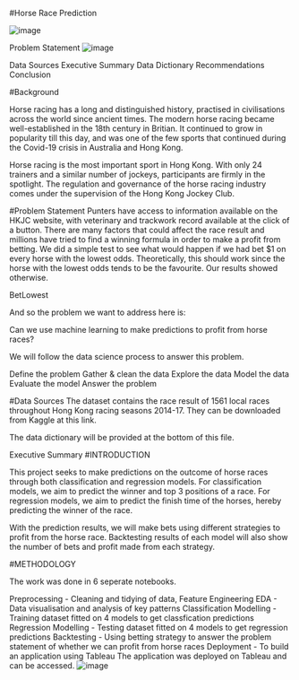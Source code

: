 #Horse Race Prediction

![image](https://github.com/Parikshitnh72/Horse_prediction/assets/153513327/8c4b2743-0f43-4129-9dd0-0d7a3f7de3a4)










Problem Statement
![image](https://github.com/Parikshitnh72/Horse_prediction/assets/153513327/76c0fd83-e5e0-4fc2-b82b-ed8e437702fb)






Data Sources
Executive Summary
Data Dictionary
Recommendations
Conclusion

#Background

Horse racing has a long and distinguished history, practised in civilisations across the world since ancient times. The modern horse racing became well-established in the 18th century in Britian. It continued to grow in popularity till this day, and was one of the few sports that continued during the Covid-19 crisis in Australia and Hong Kong.

Horse racing is the most important sport in Hong Kong. With only 24 trainers and a similar number of jockeys, participants are firmly in the spotlight. The regulation and governance of the horse racing industry comes under the supervision of the Hong Kong Jockey Club.

#Problem Statement
Punters have access to information available on the HKJC website, with veterinary and trackwork record available at the click of a button. There are many factors that could affect the race result and millions have tried to find a winning formula in order to make a profit from betting. We did a simple test to see what would happen if we had bet $1 on every horse with the lowest odds. Theoretically, this should work since the horse with the lowest odds tends to be the favourite. Our results showed otherwise.

BetLowest

And so the problem we want to address here is:

Can we use machine learning to make predictions to profit from horse races?

We will follow the data science process to answer this problem.

Define the problem
Gather & clean the data
Explore the data
Model the data
Evaluate the model
Answer the problem

#Data Sources
The dataset contains the race result of 1561 local races throughout Hong Kong racing seasons 2014-17. They can be downloaded from Kaggle at this link.

The data dictionary will be provided at the bottom of this file.

Executive Summary
#INTRODUCTION

This project seeks to make predictions on the outcome of horse races through both classification and regression models. For classification models, we aim to predict the winner and top 3 positions of a race. For regression models, we aim to predict the finish time of the horses, hereby predicting the winner of the race.

With the prediction results, we will make bets using different strategies to profit from the horse race. Backtesting results of each model will also show the number of bets and profit made from each strategy.

#METHODOLOGY

The work was done in 6 seperate notebooks.

Preprocessing - Cleaning and tidying of data, Feature Engineering
EDA - Data visualisation and analysis of key patterns
Classification Modelling - Training dataset fitted on 4 models to get classfication predictions
Regression Modelling - Testing dataset fitted on 4 models to get regression predictions
Backtesting - Using betting strategy to answer the problem statement of whether we can profit from horse races
Deployment - To build an application using Tableau
The application was deployed on Tableau and can be accessed. 
![image](https://github.com/Parikshitnh72/Horse_prediction/assets/153513327/e5e722e7-9dc7-479d-999e-5cf43ca3b199)

